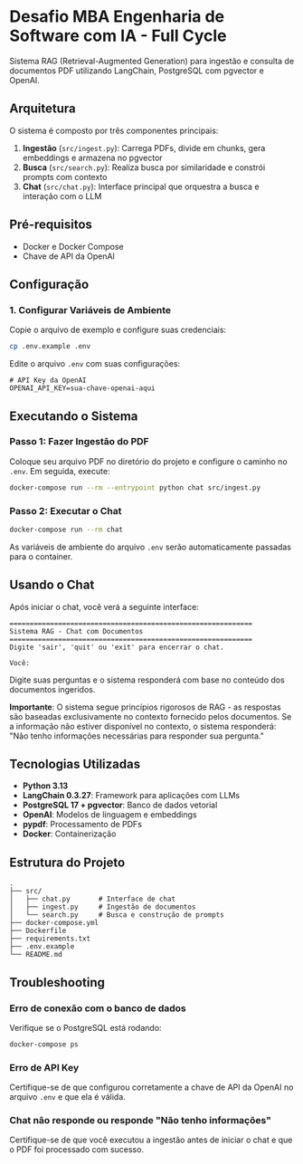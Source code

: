 # Desafio MBA Engenharia de Software com IA - Full Cycle

Sistema RAG (Retrieval-Augmented Generation) para ingestão e consulta de documentos PDF utilizando LangChain, PostgreSQL com pgvector e OpenAI.

## Arquitetura

O sistema é composto por três componentes principais:

1. **Ingestão** (`src/ingest.py`): Carrega PDFs, divide em chunks, gera embeddings e armazena no pgvector
2. **Busca** (`src/search.py`): Realiza busca por similaridade e constrói prompts com contexto
3. **Chat** (`src/chat.py`): Interface principal que orquestra a busca e interação com o LLM

## Pré-requisitos

- Docker e Docker Compose
- Chave de API da OpenAI

## Configuração

### 1. Configurar Variáveis de Ambiente

Copie o arquivo de exemplo e configure suas credenciais:

```bash
cp .env.example .env
```

Edite o arquivo `.env` com suas configurações:

```env
# API Key da OpenAI
OPENAI_API_KEY=sua-chave-openai-aqui
```

## Executando o Sistema

### Passo 1: Fazer Ingestão do PDF

Coloque seu arquivo PDF no diretório do projeto e configure o caminho no `.env`. Em seguida, execute:

```bash
docker-compose run --rm --entrypoint python chat src/ingest.py
```

### Passo 2: Executar o Chat

```bash
docker-compose run --rm chat
```

As variáveis de ambiente do arquivo `.env` serão automaticamente passadas para o container.

## Usando o Chat

Após iniciar o chat, você verá a seguinte interface:

```
============================================================
Sistema RAG - Chat com Documentos
============================================================
Digite 'sair', 'quit' ou 'exit' para encerrar o chat.

Você:
```

Digite suas perguntas e o sistema responderá com base no conteúdo dos documentos ingeridos.

**Importante**: O sistema segue princípios rigorosos de RAG - as respostas são baseadas exclusivamente no contexto fornecido pelos documentos. Se a informação não estiver disponível no contexto, o sistema responderá: "Não tenho informações necessárias para responder sua pergunta."

## Tecnologias Utilizadas

- **Python 3.13**
- **LangChain 0.3.27**: Framework para aplicações com LLMs
- **PostgreSQL 17 + pgvector**: Banco de dados vetorial
- **OpenAI**: Modelos de linguagem e embeddings
- **pypdf**: Processamento de PDFs
- **Docker**: Containerização

## Estrutura do Projeto

```
.
├── src/
│   ├── chat.py       # Interface de chat
│   ├── ingest.py     # Ingestão de documentos
│   └── search.py     # Busca e construção de prompts
├── docker-compose.yml
├── Dockerfile
├── requirements.txt
├── .env.example
└── README.md
```

## Troubleshooting

### Erro de conexão com o banco de dados

Verifique se o PostgreSQL está rodando:

```bash
docker-compose ps
```

### Erro de API Key

Certifique-se de que configurou corretamente a chave de API da OpenAI no arquivo `.env` e que ela é válida.

### Chat não responde ou responde "Não tenho informações"

Certifique-se de que você executou a ingestão antes de iniciar o chat e que o PDF foi processado com sucesso.